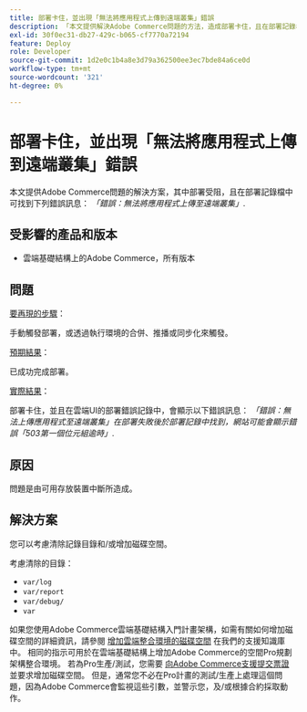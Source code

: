 ```yaml
---
title: 部署卡住，並出現「無法將應用程式上傳到遠端叢集」錯誤
description: 「本文提供解決Adobe Commerce問題的方法，造成部署卡住，且在部署記錄檔中可找到下列錯誤訊息： *「錯誤：無法上傳應用程式至遠端叢集」*。」
exl-id: 30f0ec31-db27-429c-b065-cf7770a72194
feature: Deploy
role: Developer
source-git-commit: 1d2e0c1b4a8e3d79a362500ee3ec7bde84a6ce0d
workflow-type: tm+mt
source-wordcount: '321'
ht-degree: 0%

---
```


# 部署卡住，並出現「無法將應用程式上傳到遠端叢集」錯誤

本文提供Adobe Commerce問題的解決方案，其中部署受阻，且在部署記錄檔中可找到下列錯誤訊息： *「錯誤：無法將應用程式上傳至遠端叢集」*.

## 受影響的產品和版本

* 雲端基礎結構上的Adobe Commerce，所有版本

## 問題

<u>要再現的步驟</u>：

手動觸發部署，或透過執行環境的合併、推播或同步化來觸發。

<u>預期結果</u>：

已成功完成部署。

<u>實際結果</u>：

部署卡住，並且在雲端UI的部署錯誤記錄中，會顯示以下錯誤訊息： *「錯誤：無法上傳應用程式至遠端叢集」在部署失敗後於部署記錄中找到，網站可能會顯示錯誤「503第一個位元組逾時」*.

## 原因

問題是由可用存放裝置中斷所造成。

## 解決方案

您可以考慮清除記錄目錄和/或增加磁碟空間。

考慮清除的目錄：

* `var/log`
* `var/report`
* `var/debug/`
* `var`

如果您使用Adobe Commerce雲端基礎結構入門計畫架構，如需有關如何增加磁碟空間的詳細資訊，請參閱 [增加雲端整合環境的磁碟空間](/help/how-to/general/increase-disk-space-for-integration-environment-on-cloud.md) 在我們的支援知識庫中。 相同的指示可用於在雲端基礎結構上增加Adobe Commerce的空間Pro規劃架構整合環境。 若為Pro生產/測試，您需要 [向Adobe Commerce支援提交票證](/help/help-center-guide/help-center/magento-help-center-user-guide.md#submit-ticket-Submit-a-support-ticket) 並要求增加磁碟空間。 但是，通常您不必在Pro計畫的測試/生產上處理這個問題，因為Adobe Commerce會監視這些引數，並警示您，及/或根據合約採取動作。
